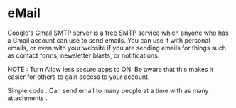# eMail
Google's Gmail SMTP server is a free SMTP service which anyone who has a Gmail account can use to send emails. You can use it with personal emails, or even with your website if you are sending emails for things such as contact forms, newsletter blasts, or notifications.

NOTE : Turn Allow less secure apps to ON. Be aware that this makes it easier for others to gain access to your account.

Simple code . Can send email to many people at a time with as many attachments .
